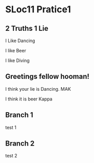 # SLoc11 Pratice1

## 2 Truths 1 Lie
I Like Dancing 

I like Beer

I like Diving


## Greetings fellow hooman!

I think your lie is Dancing. MAK

I think it is beer Kappa

## Branch 1
test 1

## Branch 2
test 2
